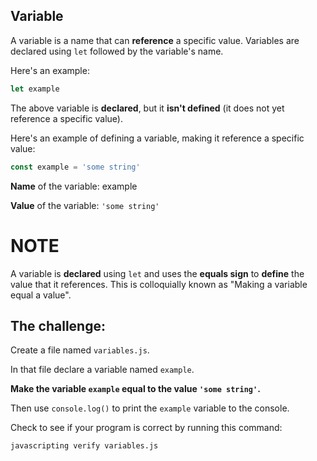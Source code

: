 ## Variable

A variable is a name that can **reference** a specific value. Variables are declared using `let` followed by the variable's name.

Here's an example:

```js
let example
```

The above variable is **declared**, but it **isn't defined** (it does not yet reference a specific value).

Here's an example of defining a variable, making it reference a specific value:

```js
const example = 'some string'
```

**Name** of the variable:  example

**Value** of the variable: `'some string'`

# NOTE 

A variable is **declared** using `let` and uses the **equals sign** to **define** the value that it references. This is colloquially known as "Making a variable equal a value".

## The challenge:

Create a file named `variables.js`.

In that file declare a variable named `example`.

**Make the variable `example` equal to the value `'some string'`.**

Then use `console.log()` to print the `example` variable to the console.

Check to see if your program is correct by running this command:

`javascripting verify variables.js`
